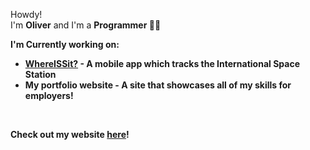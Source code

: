 Howdy!
<br>
I'm <b>Oliver</b> and I'm a <b>Programmer 👩‍💻
<br>

I'm Currently working on: 
* [WhereISSit?](https://github.com/o-souter/Where-ISS-it) - A mobile app which tracks the International Space Station
* My portfolio website - A site that showcases all of my skills for employers!

<br>

Check out my website [here](https://www.oliversouter.com)!

